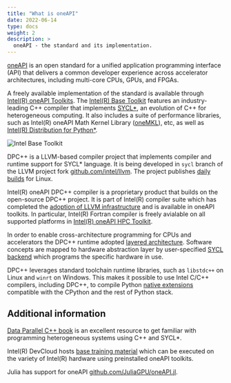 ```yaml
---
title: "What is oneAPI"
date: 2022-06-14
type: docs
weight: 2
description: >
  oneAPI - the standard and its implementation.
---
```


[oneAPI][oneAPI] is an open standard for a unified application
programming interface (API) that delivers a common developer experience across
accelerator architectures, including multi-core CPUs, GPUs, and FPGAs.

A freely available implementation of the standard is available through
[Intel(R) oneAPI Toolkits][toolkits]. The [Intel(R) Base Toolkit][basekit] features
an industry-leading C++ compiler that implements [SYCL*][sycl], an evolution of C++
for heterogeneous computing. It also includes a suite of performance libraries, such as
Intel(R) oneAPI Math Kernel Library ([oneMKL][oneMKL]), etc, as well as
[Intel(R) Distribution for Python*][idp].

![Intel Base Toolkit][1]

[1]: ../../images/oneapi_basekit.webp "Composition of Intel Base Toolkit"

DPC++ is a LLVM-based compiler project that implements compiler and runtime support for SYCL* language. 
It is being developed in `sycl` branch of the LLVM project fork [github.com/intel/llvm][intel-llvm].
The project publishes [daily builds][llvm-daily-prereleases] for Linux. 

Intel(R) oneAPI DPC++ compiler is a proprietary product that builds on the open-source DPC++ project.
It is part of Intel(R) compiler suite which has completed the [adoption of LLVM infrastructure][icx-adopts-llvm] and is available in oneAPI toolkits.
In particular, Intel(R) Fortran compiler is freely avialable on all supported platforms in [Intel(R) oneAPI HPC Toolkit][hpckit].

In order to enable cross-architecture programming for CPUs and accelerators the DPC++ runtime adopted [layered architecture][layered-architecture].
Software concepts are mapped to hardware abstraction layer by user-specified [SYCL backend][sycl-five-additions] which programs the specific hardware in use.

DPC++ leverages standard toolchain runtime libraries, such as `libstdc++` on Linux and `winrt` on Windows. This makes it possible to use
Intel C/C++ compilers, including DPC++, to compile Python [native extensions](skbuild.mc) compatible with the CPython and the rest of Python stack. 



## Additional information

[Data Parallel C++ book][dpcpp-book] is an excellent resource to get familiar with programming
heterogeneous systems using C++ and SYCL*.

Intel(R) DevCloud hosts [base training material][base-training-modules] which can be executed
on the variety of Intel(R) hardware using preinstalled oneAPI toolkits.

Julia has support for oneAPI [github.com/JuliaGPU/oneAPI.jl][julia-oneAPI].

[oneAPI]: https://www.oneapi.io
[toolkits]: https://www.intel.com/content/www/us/en/developer/tools/oneapi/toolkits.html
[basekit]: https://www.intel.com/content/www/us/en/developer/tools/oneapi/base-toolkit.html
[hpckit]: https://www.intel.com/content/www/us/en/developer/tools/oneapi/hpc-toolkit.html
[sycl]: https://www.khronos.org/sycl/
[oneMKL]: https://www.intel.com/content/www/us/en/develop/documentation/oneapi-programming-guide/top/api-based-programming/intel-oneapi-math-kernel-library-onemkl.html
[idp]: https://www.intel.com/content/www/us/en/developer/tools/oneapi/distribution-for-python.html
[layered-architecture]: https://www.intel.com/content/www/us/en/developer/articles/technical/expanding-oneapi-support-for-languages-and-accelerators.html
[sycl-five-additions]: https://www.intel.com/content/www/us/en/developer/articles/technical/five-outstanding-additions-sycl2020.html
[base-training-modules]: https://devcloud.intel.com/oneapi/get_started/baseTrainingModules/
[dpcpp-book]: https://link.springer.com/book/10.1007%2F978-1-4842-5574-2
[julia-oneAPI]: https://github.com/JuliaGPU/oneAPI.jl
[intel-llvm]: https://github.com/intel/llvm.git
[icx-adopts-llvm]: https://www.intel.com/content/www/us/en/developer/articles/technical/adoption-of-llvm-complete-icx.html
[llvm-daily-prereleases]: https://github.com/intel/llvm/releases
